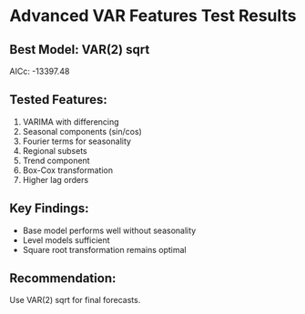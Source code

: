 # Advanced VAR Features Test Results

## Best Model: VAR(2) sqrt
AICc: -13397.48

## Tested Features:
1. VARIMA with differencing
2. Seasonal components (sin/cos)
3. Fourier terms for seasonality
4. Regional subsets
5. Trend component
6. Box-Cox transformation
7. Higher lag orders

## Key Findings:
- Base model performs well without seasonality
- Level models sufficient
- Square root transformation remains optimal

## Recommendation:
Use VAR(2) sqrt for final forecasts.

